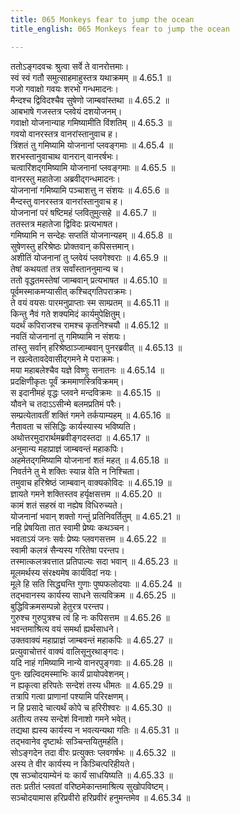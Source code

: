 ```yaml
---
title: 065 Monkeys fear to jump the ocean
title_english: 065 Monkeys fear to jump the ocean

---
```

<div class="audioEmbed"  caption="श्रीराम-हरिसीताराममूर्ति-घनपाठिभ्यां वचनम्" src="https://archive.org/download/Ramayana-recitation-Sriram-harisItArAmamUrti-Ghanapaati-v2/Kanda_4/Kanda_4_KSK-065-Monkeys_fear_to_jump_the_ocean.mp3"></div>

  
ततोऽङ्गदवचः श्रुत्वा सर्वे ते वानरोत्तमाः।  
स्वं स्वं गतौ समुत्साहमाहुस्तत्र यथाक्रमम् ॥ 4.65.1 ॥   
गजो गवाक्षो गवयः शरभो गन्धमादनः।  
मैन्दश्च द्विविदश्चैव सुषेणो जाम्बवांस्तथा ॥ 4.65.2 ॥   
आबभाषे गजस्तत्र प्लवेयं दशयोजनम्।  
गवाक्षो योजनान्याह गमिष्यामीति विंशतिम् ॥ 4.65.3 ॥   
गवयो वानरस्तत्र वानरांस्तानुवाच ह।  
त्रिंशतं तु गमिष्यामि योजनानां प्लवङ्गमाः ॥ 4.65.4 ॥   
शरभस्तानुवाचाथ वानरान् वानरर्षभः।  
चत्वारिंशद्गमिष्यामि योजनानां प्लवङ्गमाः ॥ 4.65.5 ॥   
वानरस्तु महातेजा अब्रवीद्गन्धमादनः।  
योजनानां गमिष्यामि पञ्चाशत्तु न संशयः ॥ 4.65.6 ॥   
मैन्दस्तु वानरस्तत्र वानरांस्तानुवाच ह।  
योजनानां परं षष्टिमहं प्लवितुमुत्सहे ॥ 4.65.7 ॥   
ततस्तत्र महातेजा द्विविदः प्रत्यभाषत।  
गमिष्यामि न सन्देहः सप्ततिं योजनान्यहम् ॥ 4.65.8 ॥   
सुषेणस्तु हरिश्रेष्ठः प्रोक्तवान् कपिसत्तमान्।  
अशीतिं योजनानां तु प्लवेयं प्लवगेश्वराः ॥ 4.65.9 ॥   
तेषां कथयतां तत्र सर्वांस्ताननुमान्य च।  
ततो वृद्धतमस्तेषां जाम्बवान् प्रत्यभाषत ॥ 4.65.10 ॥   
पूर्वमस्माकमप्यासीत् कश्चिद्गतिपराक्रमः।  
ते वयं वयसः पारमनुप्राप्ताः स्म साम्प्रतम् ॥ 4.65.11 ॥   
किन्तु नैवं गते शक्यमिदं कार्यमुपेक्षितुम्।  
यदर्थं कपिराजश्च रामश्च कृतनिश्चयौ ॥ 4.65.12 ॥   
नवतिं योजनानां तु गमिष्यामि न संशयः।  
तांस्तु सर्वान् हरिश्रेष्ठाञ्जाम्बवान् पुनरब्रवीत् ॥ 4.65.13 ॥   
न खल्वेतावदेवासीद्गमने मे पराक्रमः।  
मया महाबलेश्चैव यज्ञे विष्णुः सनातनः ॥ 4.65.14 ॥   
प्रदक्षिणीकृतः पूर्वं क्रममाणस्त्रिविक्रमम्।  
स इदानीमहं वृद्धः प्लवने मन्दविक्रमः ॥ 4.65.15 ॥   
यौवने च तदाऽऽसीन्मे बलमप्रतिमं परैः।  
सम्प्रत्येतावतीं शक्तिं गमने तर्कयाम्यहम् ॥ 4.65.16 ॥   
नैतावता च संसिद्धिः कार्यस्यास्य भविष्यति।  
अथोत्तरमुदारार्थमब्रवीङ्गदस्तदा ॥ 4.65.17 ॥   
अनुमान्य महाप्राज्ञं जाम्बवन्तं महाकपिः।  
अहमेतद्गमिष्यामि योजनानां शतं महत् ॥ 4.65.18 ॥   
निवर्तने तु मे शक्तिः स्यान्न वेति न निश्चिता।  
तमुवाच हरिश्रेष्ठं जाम्बवान् वाक्यकोविदः ॥ 4.65.19 ॥   
ज्ञायते गमने शक्तिस्तव हर्यृक्षसत्तम ॥ 4.65.20 ॥   
कामं शतं सहस्रं वा नह्येष विधिरुच्यते।  
योजनानां भवान् शक्तो गन्तुं प्रतिनिवर्तितुम् ॥ 4.65.21 ॥   
नहि प्रेषयिता तात स्वामी प्रेष्यः कथञ्चन।  
भवताऽयं जनः सर्वः प्रेष्यः प्लवगसत्तम ॥ 4.65.22 ॥   
स्वामी कलत्रं सैन्यस्य गरितेषा परन्तप।  
तस्मात्कलत्रवत्तात प्रतिपाल्यः सदा भवान् ॥ 4.65.23 ॥   
मूलमर्थस्य संरक्ष्यमेष कार्यविदां नयः।  
मूले हि सति सिद्ध्यन्ति गुणाः पुष्पफलोदयाः ॥ 4.65.24 ॥   
तद्भवानस्य कार्यस्य साधने सत्यविक्रम ॥ 4.65.25 ॥   
बुद्धिविक्रमसम्पन्नो हेतुरत्र परन्तप।  
गुरुश्च गुरुपुत्रश्च त्वं हि नः कपिसत्तम ॥ 4.65.26 ॥   
भवन्तमाश्रित्य वयं समर्था ह्यर्थसाधने।  
उक्तवाक्यं महाप्राज्ञं जाम्बवन्तं महाकपिः ॥ 4.65.27 ॥   
प्रत्युवाचोत्तरं वाक्यं वालिसूनुरथाङ्गदः।  
यदि नाहं गमिष्यामि नान्ये वानरपुङ्गवाः ॥ 4.65.28 ॥   
पुनः खल्विदमस्माभिः कार्यं प्रायोपवेशनम्।  
न ह्यकृत्वा हरिपतेः सन्देशं तस्य धीमतः ॥ 4.65.29 ॥   
तत्रापि गत्वा प्राणानां पश्यामि परिरक्षणम्।  
न हि प्रसादे चात्यर्थं कोपे च हरिरीश्वरः ॥ 4.65.30 ॥   
अतीत्य तस्य सन्देशं विनाशो गमने भवेत्।  
तद्यथा ह्यस्य कार्यस्य न भवत्यन्यथा गतिः ॥ 4.65.31 ॥   
तद्भवानेव दृष्टार्थः सञ्चिन्तयितुमर्हति।  
सोऽङ्गदेन तदा वीरः प्रत्युक्तः प्लवगर्षभः ॥ 4.65.32 ॥   
अस्य ते वीर कार्यस्य न किञ्चित्परिहीयते।  
एष सञ्चोदयाम्येनं यः कार्यं साधयिष्यति ॥ 4.65.33 ॥   
ततः प्रतीतं प्लवतां वरिष्ठमेकान्तमाश्रित्य सुखोपविष्टम्।  
सञ्चोदयामास हरिप्रवीरो हरिप्रवीरं हनुमन्तमेव ॥ 4.65.34 ॥   